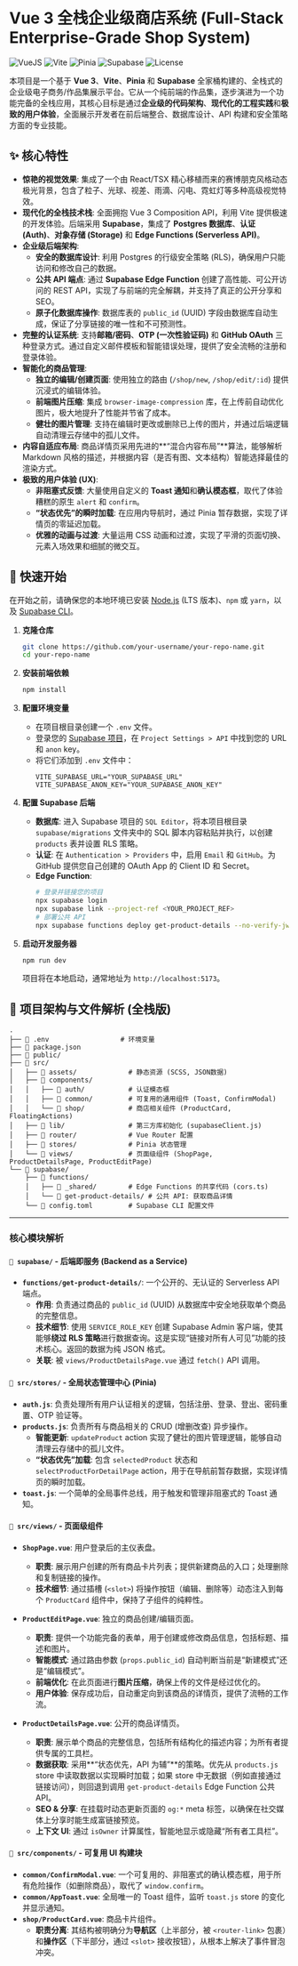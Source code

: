 # Vue 3 全栈企业级商店系统 (Full-Stack Enterprise-Grade Shop System)

![VueJS](https://img.shields.io/badge/Vue.js-3.x-42b883) ![Vite](https://img.shields.io/badge/Vite-^5.0-646cff) ![Pinia](https://img.shields.io/badge/Pinia-^2.1-ffd859) ![Supabase](https://img.shields.io/badge/Supabase-Full%20Stack-3ecf8e) ![License](https://img.shields.io/badge/license-MIT-blue)

本项目是一个基于 **Vue 3**、**Vite**、**Pinia** 和 **Supabase** 全家桶构建的、全栈式的企业级电子商务/作品集展示平台。它从一个纯前端的作品集，逐步演进为一个功能完备的全栈应用，其核心目标是通过**企业级的代码架构**、**现代化的工程实践**和**极致的用户体验**，全面展示开发者在前后端整合、数据库设计、API 构建和安全策略方面的专业技能。

## ✨ 核心特性

- **惊艳的视觉效果**: 集成了一个由 React/TSX 精心移植而来的赛博朋克风格动态极光背景，包含了粒子、光球、视差、雨滴、闪电、霓虹灯等多种高级视觉特效。
- **现代化的全栈技术栈**: 全面拥抱 Vue 3 Composition API，利用 Vite 提供极速的开发体验。后端采用 **Supabase**，集成了 **Postgres 数据库**、**认证 (Auth)**、**对象存储 (Storage)** 和 **Edge Functions (Serverless API)**。
- **企业级后端架构**:
  - **安全的数据库设计**: 利用 Postgres 的行级安全策略 (RLS)，确保用户只能访问和修改自己的数据。
  - **公共 API 端点**: 通过 **Supabase Edge Function** 创建了高性能、可公开访问的 REST API，实现了与前端的完全解耦，并支持了真正的公开分享和 SEO。
  - **原子化数据库操作**: 数据库表的 `public_id` (UUID) 字段由数据库自动生成，保证了分享链接的唯一性和不可预测性。
- **完整的认证系统**: 支持**邮箱/密码**、**OTP (一次性验证码)** 和 **GitHub OAuth** 三种登录方式。通过自定义邮件模板和智能错误处理，提供了安全流畅的注册和登录体验。
- **智能化的商品管理**:
  - **独立的编辑/创建页面**: 使用独立的路由 (`/shop/new`, `/shop/edit/:id`) 提供沉浸式的编辑体验。
  - **前端图片压缩**: 集成 `browser-image-compression` 库，在上传前自动优化图片，极大地提升了性能并节省了成本。
  - **健壮的图片管理**: 支持在编辑时更改或删除已上传的图片，并通过后端逻辑自动清理云存储中的孤儿文件。
- **内容自适应布局**: 商品详情页采用先进的**“混合内容布局”**算法，能够解析 Markdown 风格的描述，并根据内容（是否有图、文本结构）智能选择最佳的渲染方式。
- **极致的用户体验 (UX)**:
  - **非阻塞式反馈**: 大量使用自定义的 **Toast 通知**和**确认模态框**，取代了体验糟糕的原生 `alert` 和 `confirm`。
  - **“状态优先”的瞬时加载**: 在应用内导航时，通过 Pinia 暂存数据，实现了详情页的零延迟加载。
  - **优雅的动画与过渡**: 大量运用 CSS 动画和过渡，实现了平滑的页面切换、元素入场效果和细腻的微交互。

## 🚀 快速开始

在开始之前，请确保您的本地环境已安装 [Node.js](https://nodejs.org/) (LTS 版本)、`npm` 或 `yarn`，以及 [Supabase CLI](https://supabase.com/docs/guides/cli)。

1.  **克隆仓库**

    ```bash
    git clone https://github.com/your-username/your-repo-name.git
    cd your-repo-name
    ```

2.  **安装前端依赖**

    ```bash
    npm install
    ```

3.  **配置环境变量**
    - 在项目根目录创建一个 `.env` 文件。
    - 登录您的 [Supabase 项目](https://app.supabase.com/)，在 `Project Settings > API` 中找到您的 URL 和 `anon` key。
    - 将它们添加到 `.env` 文件中：
      ```env
      VITE_SUPABASE_URL="YOUR_SUPABASE_URL"
      VITE_SUPABASE_ANON_KEY="YOUR_SUPABASE_ANON_KEY"
      ```

4.  **配置 Supabase 后端**
    - **数据库**: 进入 Supabase 项目的 `SQL Editor`，将本项目根目录 `supabase/migrations` 文件夹中的 SQL 脚本内容粘贴并执行，以创建 `products` 表并设置 RLS 策略。
    - **认证**: 在 `Authentication > Providers` 中，启用 `Email` 和 `GitHub`。为 GitHub 提供您自己创建的 OAuth App 的 Client ID 和 Secret。
    - **Edge Function**:
      ```bash
      # 登录并链接您的项目
      npx supabase login
      npx supabase link --project-ref <YOUR_PROJECT_REF>
      # 部署公共 API
      npx supabase functions deploy get-product-details --no-verify-jwt
      ```

5.  **启动开发服务器**
    ```bash
    npm run dev
    ```
    项目将在本地启动，通常地址为 `http://localhost:5173`。

## 📁 项目架构与文件解析 (全栈版)

```
.
├── 📄 .env                  # 环境变量
├── 📄 package.json
├── 📁 public/
├── 📁 src/
│   ├── 📁 assets/             # 静态资源 (SCSS, JSON数据)
│   ├── 📁 components/
│   │   ├── 📁 auth/           # 认证模态框
│   │   ├── 📁 common/         # 可复用的通用组件 (Toast, ConfirmModal)
│   │   └── 📁 shop/           # 商店相关组件 (ProductCard, FloatingActions)
│   ├── 📁 lib/                # 第三方库初始化 (supabaseClient.js)
│   ├── 📁 router/             # Vue Router 配置
│   ├── 📁 stores/             # Pinia 状态管理
│   └── 📁 views/              # 页面级组件 (ShopPage, ProductDetailsPage, ProductEditPage)
└── 📁 supabase/
    ├── 📁 functions/
    │   ├── 📁 _shared/        # Edge Functions 的共享代码 (cors.ts)
    │   └── 📁 get-product-details/ # 公共 API: 获取商品详情
    └── 📄 config.toml         # Supabase CLI 配置文件
```

---

### **核心模块解析**

#### **`📁 supabase/` - 后端即服务 (Backend as a Service)**

- **`functions/get-product-details/`**: 一个公开的、无认证的 Serverless API 端点。
  - **作用**: 负责通过商品的 `public_id` (UUID) 从数据库中安全地获取单个商品的完整信息。
  - **技术细节**: 使用 `SERVICE_ROLE_KEY` 创建 Supabase Admin 客户端，使其能够**绕过 RLS 策略**进行数据查询。这是实现“链接对所有人可见”功能的技术核心。返回的数据为纯 JSON 格式。
  - **关联**: 被 `views/ProductDetailsPage.vue` 通过 `fetch()` API 调用。

#### **`📁 src/stores/` - 全局状态管理中心 (Pinia)**

- **`auth.js`**: 负责处理所有用户认证相关的逻辑，包括注册、登录、登出、密码重置、OTP 验证等。
- **`products.js`**: 负责所有与商品相关的 CRUD (增删改查) 异步操作。
  - **智能更新**: `updateProduct` action 实现了健壮的图片管理逻辑，能够自动清理云存储中的孤儿文件。
  - **“状态优先”加载**: 包含 `selectedProduct` 状态和 `selectProductForDetailPage` action，用于在导航前暂存数据，实现详情页的瞬时加载。
- **`toast.js`**: 一个简单的全局事件总线，用于触发和管理非阻塞式的 Toast 通知。

#### **`📁 src/views/` - 页面级组件**

- **`ShopPage.vue`**: 用户登录后的主仪表盘。
  - **职责**: 展示用户创建的所有商品卡片列表；提供新建商品的入口；处理删除和复制链接的操作。
  - **技术细节**: 通过插槽 (`<slot>`) 将操作按钮（编辑、删除等）动态注入到每个 `ProductCard` 组件中，保持了子组件的纯粹性。

- **`ProductEditPage.vue`**: 独立的商品创建/编辑页面。
  - **职责**: 提供一个功能完备的表单，用于创建或修改商品信息，包括标题、描述和图片。
  - **智能模式**: 通过路由参数 (`props.public_id`) 自动判断当前是“新建模式”还是“编辑模式”。
  - **前端优化**: 在此页面进行**图片压缩**，确保上传的文件是经过优化的。
  - **用户体验**: 保存成功后，自动重定向到该商品的详情页，提供了流畅的工作流。

- **`ProductDetailsPage.vue`**: 公开的商品详情页。
  - **职责**: 展示单个商品的完整信息，包括所有结构化的描述内容；为所有者提供专属的工具栏。
  - **数据获取**: 采用**“状态优先，API 为辅”**的策略。优先从 `products.js` store 中读取数据以实现瞬时加载；如果 store 中无数据（例如直接通过链接访问），则回退到调用 `get-product-details` Edge Function 公共 API。
  - **SEO & 分享**: 在挂载时动态更新页面的 `og:*` meta 标签，以确保在社交媒体上分享时能生成富链接预览。
  - **上下文 UI**: 通过 `isOwner` 计算属性，智能地显示或隐藏“所有者工具栏”。

#### **`📁 src/components/` - 可复用 UI 构建块**

- **`common/ConfirmModal.vue`**: 一个可复用的、非阻塞式的确认模态框，用于所有危险操作（如删除商品），取代了 `window.confirm`。
- **`common/AppToast.vue`**: 全局唯一的 Toast 组件，监听 `toast.js` store 的变化并显示通知。
- **`shop/ProductCard.vue`**: 商品卡片组件。
  - **职责分离**: 其结构被明确分为**导航区**（上半部分，被 `<router-link>` 包裹）和**操作区**（下半部分，通过 `<slot>` 接收按钮），从根本上解决了事件冒泡冲突。
